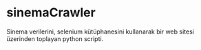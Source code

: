 # sinemaCrawler
Sinema verilerini, selenium kütüphanesini kullanarak bir web sitesi üzerinden toplayan python scripti.
